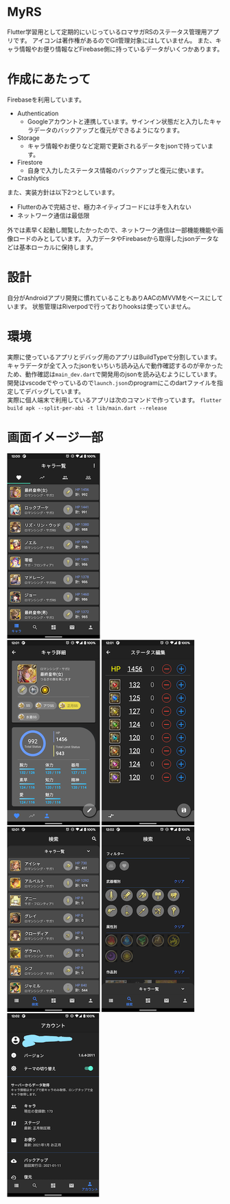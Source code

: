 # MyRS
Flutter学習用として定期的にいじっているロマサガRSのステータス管理用アプリです。
アイコンは著作権があるのでGit管理対象にはしていません。
また、キャラ情報やお便り情報などFirebase側に持っているデータがいくつかあります。

# 作成にあたって
Firebaseを利用しています。  
  - Authentication
    - Googleアカウントと連携しています。サインイン状態だと入力したキャラデータのバックアップと復元ができるようになります。
  - Storage
    - キャラ情報やお便りなど定期で更新されるデータをjsonで持っています。
  - Firestore
    - 自身で入力したステータス情報のバックアップと復元に使います。
  - Crashlytics

また、実装方針は以下2つとしています。
  - Flutterのみで完結させ、極力ネイティブコードには手を入れない
  - ネットワーク通信は最低限

外では素早く起動し閲覧したかったので、ネットワーク通信は一部機能機能や画像ロードのみとしています。
入力データやFirebaseから取得したjsonデータなどは基本ローカルに保持します。

# 設計
自分がAndroidアプリ開発に慣れていることもありAACのMVVMをベースにしています。
状態管理はRiverpodで行っておりhooksは使っていません。

# 環境
実際に使っているアプリとデバッグ用のアプリはBuildTypeで分割しています。  
キャラデータが全て入ったjsonをいちいち読み込んで動作確認するのが辛かったため、動作確認は`main_dev.dart`で開発用のjsonを読み込むようにしています。  
開発はvscodeでやっているので`launch.json`のprogramにこのdartファイルを指定してデバッグしています。  
実際に個人端末で利用しているアプリは次のコマンドで作っています。
`flutter build apk --split-per-abi -t lib/main.dart --release`

# 画面イメージ一部
![01](/images/01_char_list.png)  
![02](/images/02_char_detail_1.png)
![03](images/03_char_input_status.png)  
![04](images/04_search.png)
![0402](images/04_search_filter.png)  
![06](images/06_account.png)
